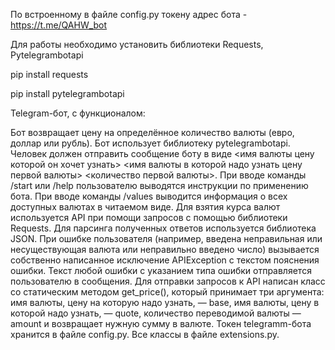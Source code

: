 По встроенному в файле config.py токену адрес бота - https://t.me/QAHW_bot

Для работы необходимо установить библиотеки Requests, Pytelegrambotapi

pip install requests

pip install pytelegrambotapi

Telegram-бот, с функционалом:

Бот возвращает цену на определённое количество валюты (евро, доллар или рубль).
Бот использует библиотеку pytelegrambotapi.
Человек должен отправить сообщение боту в виде <имя валюты цену которой он хочет узнать> <имя валюты в которой надо узнать цену первой валюты> <количество первой валюты>.
При вводе команды /start или /help пользователю выводятся инструкции по применению бота.
При вводе команды /values выводится информация о всех доступных валютах в читаемом виде.
Для взятия курса валют используется API при помощи запросов с помощью библиотеки Requests.
Для парсинга полученных ответов используется библиотека JSON.
При ошибке пользователя (например, введена неправильная или несуществующая валюта или неправильно введено число) вызывается собственно написанное исключение APIException с текстом пояснения ошибки.
Текст любой ошибки с указанием типа ошибки отправляется пользователю в сообщения.
Для отправки запросов к API написан класс со статическим методом get_price(), который принимает три аргумента: имя валюты, цену на которую надо узнать, — base, имя валюты, цену в которой надо узнать, — quote, количество переводимой валюты — amount и возвращает нужную сумму в валюте.
Токен telegramm-бота хранится в файле config.py.
Все классы в файле extensions.py.
